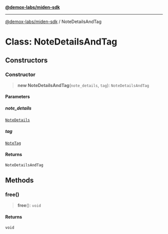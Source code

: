 [**@demox-labs/miden-sdk**](../README.md)

***

[@demox-labs/miden-sdk](../README.md) / NoteDetailsAndTag

# Class: NoteDetailsAndTag

## Constructors

### Constructor

> **new NoteDetailsAndTag**(`note_details`, `tag`): `NoteDetailsAndTag`

#### Parameters

##### note\_details

[`NoteDetails`](NoteDetails.md)

##### tag

[`NoteTag`](NoteTag.md)

#### Returns

`NoteDetailsAndTag`

## Methods

### free()

> **free**(): `void`

#### Returns

`void`
